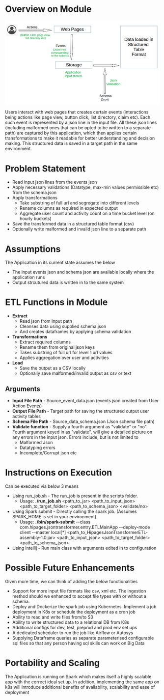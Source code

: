 # Overview on Module
![alt text](https://github.com/bibinnahas/ETLAppJsonTransformer/blob/master/src/main/resources/WF_Hipages.png)

Users interact with web pages that creates certain events (interactions being actions like page view, button click, list directory, claim etc). Each such event is represented by a json line in the input file. All these json lines (including malformed ones that can be opted to be written to a separate path) are captured by this application, which then applies certain transformations to make it readable for better understanding and decision making. This structured data is saved in a target path in the same environment.   
# Problem Statement
- Read input json lines from the events json
- Apply necessary validations (Datatype, max-min values permissible etc) from the schema.json
- Apply transformations
   * Take substring of full url and segregate into different levels
   * Rename columns as required in expected output
   * Aggregate user count and activity count on a time bucket level (on hourly buckets)
- Save the transformed data in a structured table format (csv)
- Optionally write malformed and invalid json line to a separate path
# Assumptions
The Application in its current state assumes the below
- The input events json and schema json are available locally where the application runs
- Output strcutured data is written in to the same system
# ETL Functions in Module
- **Extract**
  * Read json from Input path
  * Cleanses data using supplied schema.json
  * And creates dataframes by applying schema validation
- **Transformations**
  * Extract required columns
  * Rename them from original json keys
  * Takes substring of full url for level 1 url values
  * Applies aggregation over user and activities
- **Load**
  * Save the output as a CSV locally
  * Optionally save malformed/invalid output as csv or text
## Arguments
- **Input File Path** - Source_event_data.json (events json created from User Action Events)
- **Output File Path** - Target path for saving the structured output user activity tables
- **Schema File Path** - Source_data_schema.json (Json schema file path)
- **Validate function** - Supply a fourth argument as "validate" or "no". Fourth argument keyed in as  "validate", will give a detailed picture on any errors in the input json. Errors include, but is not limited to
   * Malformed Json
   * Datatyping errors
   * Incomplete/Corrupt json etc
# Instructions on Execution
Can be executed via below 3 means
- Using run_job.sh - The run_job is present in the scripts folder.
  * Usage: **./run_job.sh** <path_to_jar> <path_to_input_json> <path_to_target_folder> <path_to_schema_json> <validate/no>
- Using Spark submit - Directly calling the spark job. (Assumes SPARK_HOME is set in your environment)
  * Usage: **./bin/spark-submit** --class com.hipages.jsontransformer.entry.ETLMainApp --deploy-mode client --master local[*] <path_to_HipagesJsonTransformerETL-assembly-1.0.jar> <path_to_input_json> <path_to_target_folder> <path_to_schema_json>
- Using intellij - Run main class with arguments edited in to configuration
# Possible Future Enhancements
Given more time, we can think of adding the below functionalities
- Support for more input file formats like csv, xml etc. The ingestion method should we enhanced to accept file types with or without a schema.
- Deploy and Dockerize the spark job using Kubernetes. Implement a job deployment in K8s or schedule the deployment as a cron job
- Ability to read and write files from/to S3
- Ability to write structured data to a relational DB from K8s
- Additional configs for dev, test, preprod and prod env set ups
- A dedicated scheduler to run the job like Airflow or Autosys
- Supplying Dataframe queries as separate parameterised configurable sql files so that any person having sql skills can work on Big Data 
# Portability and Scaling
The Application is running on Spark which makes itself a highly scalable app with the correct ideal set up. In addition, implementing the same app on k8s will introduce additional benefits of availability, scalability and ease of deployment
